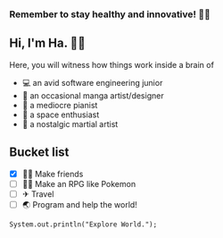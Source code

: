 ### Remember to stay healthy and innovative! 🏊‍♀️

## Hi, I'm Ha. 🌸🌰

Here, you will witness how things work inside a brain of
- 💻 an avid software engineering junior
- 🎨 an occasional manga artist/designer
- 🎹 a mediocre pianist
- 🌌 a space enthusiast
- 🥋 a nostalgic martial artist

## Bucket list
- [x] 👯‍♀️ Make friends
- [ ] 🐱‍💻 Make an RPG like Pokemon
- [ ] ✈ Travel
- [ ] 🌏 Program and help the world!

```
System.out.println("Explore World.");
```
